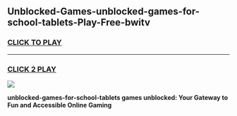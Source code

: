 
## Unblocked-Games-unblocked-games-for-school-tablets-Play-Free-bwitv
<h3>
<a href="https://premium76.site?title=unblocked-games-for-school-tablets&ref=09A">CLICK TO PLAY</a></h3>
<hr>

<h3>
<a href="https://premium76.site?title=unblocked-games-for-school-tablets&ref=09A">CLICK 2 PLAY</a>
  
</h3>

<a href="https://premium76.site?title=unblocked-games-for-school-tablets&ref=09A"><img src="https://clearcache.store/games.png"></a>


**unblocked-games-for-school-tablets games unblocked: Your Gateway to Fun and Accessible Online Gaming**
